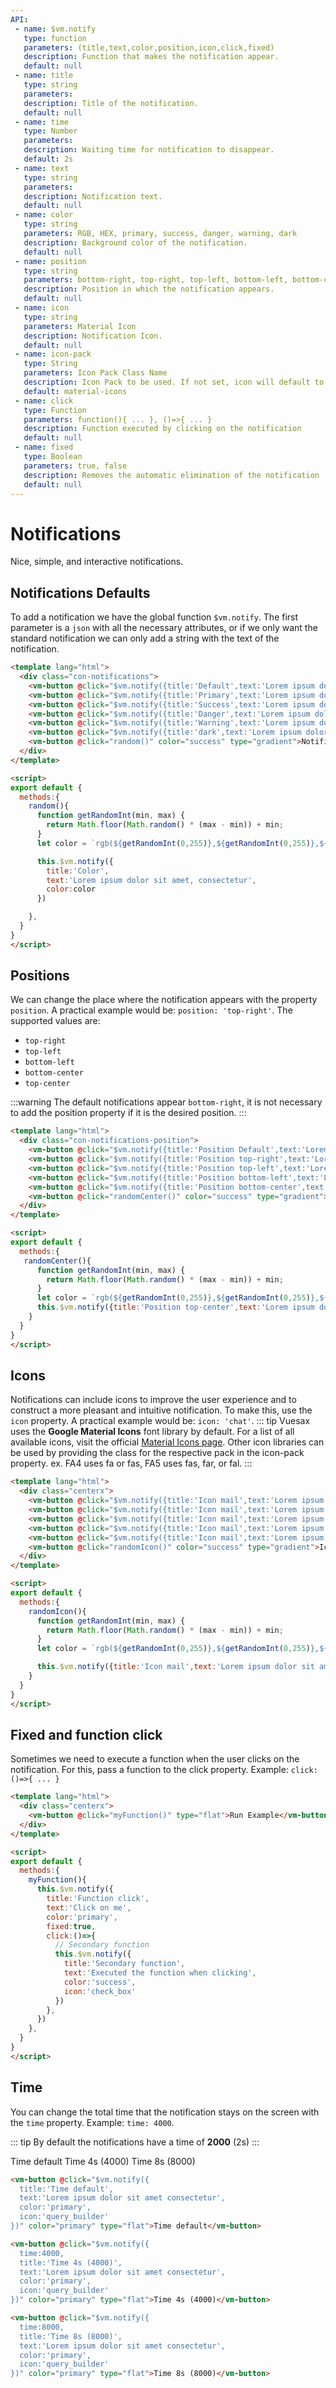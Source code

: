 ```yaml
---
API:
 - name: $vm.notify
   type: function
   parameters: (title,text,color,position,icon,click,fixed)
   description: Function that makes the notification appear.
   default: null
 - name: title
   type: string
   parameters:
   description: Title of the notification.
   default: null
 - name: time
   type: Number
   parameters:
   description: Waiting time for notification to disappear.
   default: 2s
 - name: text
   type: string
   parameters:
   description: Notification text.
   default: null
 - name: color
   type: string
   parameters: RGB, HEX, primary, success, danger, warning, dark
   description: Background color of the notification.
   default: null
 - name: position
   type: string
   parameters: bottom-right, top-right, top-left, bottom-left, bottom-center, top-center
   description: Position in which the notification appears.
   default: null
 - name: icon
   type: string
   parameters: Material Icon
   description: Notification Icon.
   default: null
 - name: icon-pack
   type: String
   parameters: Icon Pack Class Name
   description: Icon Pack to be used. If not set, icon will default to Material Icons. ex. FA4 uses fa or fas, FA5 uses fas, far, or fal.
   default: material-icons
 - name: click
   type: Function
   parameters: function(){ ... }, ()=>{ ... }
   description: Function executed by clicking on the notification
   default: null
 - name: fixed
   type: Boolean
   parameters: true, false
   description: Removes the automatic elimination of the notification
   default: null
---
```


# Notifications

<box header>

  Nice, simple, and interactive notifications.

</box>

<!-- defaults notifications -->
<box>

## Notifications Defaults

To add a notification we have the global function `$vm.notify`. The first parameter is a `json` with all the necessary attributes, or if we only want the standard notification we can only add a string with the text of the notification.

<vuecode md>
<div slot="demo">

  <Demos-Notifications-Defaults/>

</div>
<div slot="code">

```html
<template lang="html">
  <div class="con-notifications">
    <vm-button @click="$vm.notify({title:'Default',text:'Lorem ipsum dolor sit amet, consectetur'})" color="primary" type="border">Notification white</vm-button>
    <vm-button @click="$vm.notify({title:'Primary',text:'Lorem ipsum dolor sit amet, consectetur',color:'primary'})" color="primary" type="flat">Notification Primary</vm-button>
    <vm-button @click="$vm.notify({title:'Success',text:'Lorem ipsum dolor sit amet, consectetur',color:'success'})" color="success" type="flat">Notification Success</vm-button>
    <vm-button @click="$vm.notify({title:'Danger',text:'Lorem ipsum dolor sit amet, consectetur',color:'danger'})" color="danger" type="flat">Notification Danger</vm-button>
    <vm-button @click="$vm.notify({title:'Warning',text:'Lorem ipsum dolor sit amet, consectetur',color:'warning'})" color="warning" type="flat">Notification Warning</vm-button>
    <vm-button @click="$vm.notify({title:'dark',text:'Lorem ipsum dolor sit amet, consectetur',color:'dark'})" color="dark" type="flat">Notification Dark</vm-button>
    <vm-button @click="random()" color="success" type="gradient">Notification Random Color</vm-button>
  </div>
</template>

<script>
export default {
  methods:{
    random(){
      function getRandomInt(min, max) {
        return Math.floor(Math.random() * (max - min)) + min;
      }
      let color = `rgb(${getRandomInt(0,255)},${getRandomInt(0,255)},${getRandomInt(0,255)})`

      this.$vm.notify({
        title:'Color',
        text:'Lorem ipsum dolor sit amet, consectetur',
        color:color
      })

    },
  }
}
</script>
```

</div>
</vuecode>

</box>

<box>

## Positions

We can change the place where the notification appears with the property `position`. A practical example would be: `position: 'top-right'`. The supported values are:

 - `top-right`
 - `top-left`
 - `bottom-left`
 - `bottom-center`
 - `top-center`

 :::warning
  The default notifications appear `bottom-right`, it is not necessary to add the position property if it is the desired position.
 :::

<vuecode md>
<div slot="demo">

  <Demos-Notifications-Position/>

</div>
<div slot="code">

```html
<template lang="html">
  <div class="con-notifications-position">
    <vm-button @click="$vm.notify({title:'Position Default',text:'Lorem ipsum dolor sit amet, consectetur',color:'primary'})" color="primary" type="flat">Position Default</vm-button>
    <vm-button @click="$vm.notify({title:'Position top-right',text:'Lorem ipsum dolor sit amet, consectetur',color:'success',position:'top-right'})" color="success" type="flat">Position Top Right</vm-button>
    <vm-button @click="$vm.notify({title:'Position top-left',text:'Lorem ipsum dolor sit amet, consectetur',color:'danger',position:'top-left'})" color="danger" type="flat">Position Top Left</vm-button>
    <vm-button @click="$vm.notify({title:'Position bottom-left',text:'Lorem ipsum dolor sit amet, consectetur',color:'warning',position:'bottom-left'})" color="warning" type="flat">Position Bottom Left</vm-button>
    <vm-button @click="$vm.notify({title:'Position bottom-center',text:'Lorem ipsum dolor sit amet, consectetur',color:'dark',position:'bottom-center'})" color="dark" type="flat"> Position Bottom Center</vm-button>
    <vm-button @click="randomCenter()" color="success" type="gradient">Position Top Center Random Color</vm-button>
  </div>
</template>

<script>
export default {
  methods:{
   randomCenter(){
      function getRandomInt(min, max) {
        return Math.floor(Math.random() * (max - min)) + min;
      }
      let color = `rgb(${getRandomInt(0,255)},${getRandomInt(0,255)},${getRandomInt(0,255)})`
      this.$vm.notify({title:'Position top-center',text:'Lorem ipsum dolor sit amet, consectetur',color:color,position:'top-center'})
    }
  }
}
</script>
```

</div>
</vuecode>

</box>

<box>

## Icons

Notifications can include icons to improve the user experience and to construct a more pleasant and intuitive notification. To make this, use the `icon` property. A practical example would be: `icon: 'chat'`.
::: tip
Vuesax uses the **Google Material Icons** font library by default. For a list of all available icons, visit the official [Material Icons page](https://material.io/icons/). Other icon libraries can be used by providing the class for the respective pack in the icon-pack property. ex. FA4 uses fa or fas, FA5 uses fas, far, or fal.
:::
<vuecode md>
<div slot="demo">

  <Demos-Notifications-Icons/>

</div>
<div slot="code">

```html
<template lang="html">
  <div class="centerx">
    <vm-button @click="$vm.notify({title:'Icon mail',text:'Lorem ipsum dolor sit amet, consectetur',color:'primary',icon:'mail'})" color="primary" type="flat">Icon Mail</vm-button>
    <vm-button @click="$vm.notify({title:'Icon mail',text:'Lorem ipsum dolor sit amet, consectetur',color:'success',icon:'check_box'})" color="success" type="flat">Icon check_box</vm-button>
    <vm-button @click="$vm.notify({title:'Icon mail',text:'Lorem ipsum dolor sit amet, consectetur',color:'danger',icon:'favorite'})" color="danger" type="flat">Icon favorite</vm-button>
    <vm-button @click="$vm.notify({title:'Icon mail',text:'Lorem ipsum dolor sit amet, consectetur',color:'warning',icon:'error'})" color="warning" type="flat">Icon error</vm-button>
    <vm-button @click="$vm.notify({title:'Icon mail',text:'Lorem ipsum dolor sit amet, consectetur',color:'dark',icon:'chat'})" color="dark" type="flat">Icon chat</vm-button>
    <vm-button @click="randomIcon()" color="success" type="gradient">Icon Random Color</vm-button>
  </div>
</template>

<script>
export default {
  methods:{
    randomIcon(){
      function getRandomInt(min, max) {
        return Math.floor(Math.random() * (max - min)) + min;
      }
      let color = `rgb(${getRandomInt(0,255)},${getRandomInt(0,255)},${getRandomInt(0,255)})`

      this.$vm.notify({title:'Icon mail',text:'Lorem ipsum dolor sit amet, consectetur',color:color,icon:'verified_user'})
    }
  }
}
</script>
```

</div>
</vuecode>

</box>



</vuecode>

</box>

<box>

## Fixed and function click

Sometimes we need to execute a function when the user clicks on the notification. For this, pass a function to the click property. Example: `click:()=>{ ... }`

<vuecode md>
<div slot="demo">

  <Demos-Notifications-Click/>

</div>
<div slot="code">

```html
<template lang="html">
  <div class="centerx">
    <vm-button @click="myFunction()" type="flat">Run Example</vm-button>
  </div>
</template>

<script>
export default {
  methods:{
    myFunction(){
      this.$vm.notify({
        title:'Function click',
        text:'Click on me',
        color:'primary',
        fixed:true,
        click:()=>{
          // Secondary function
          this.$vm.notify({
            title:'Secondary function',
            text:'Executed the function when clicking',
            color:'success',
            icon:'check_box'
          })
        },
      })
    },
  }
}
</script>
```

</div>
</vuecode>

</box>


<box>

## Time

You can change the total time that the notification stays on the screen with the `time` property. Example: `time: 4000`.

::: tip
By default the notifications have a time of **2000** (2s)
:::

<vuecode md center>
<div slot="demo">
  <vm-button @click="$vm.notify({title:'Time default',text:'Lorem ipsum dolor sit amet, consectetur',color:'primary',icon:'query_builder'})" color="primary" type="flat">Time default</vm-button>
  <vm-button @click="$vm.notify({time:4000,title:'Time 4s (4000)',text:'Lorem ipsum dolor sit amet, consectetur',color:'primary',icon:'query_builder'})" color="primary" type="flat">Time 4s (4000)</vm-button>
  <vm-button @click="$vm.notify({time:8000,title:'Time 8s (8000)',text:'Lorem ipsum dolor sit amet, consectetur',color:'primary',icon:'query_builder'})" color="primary" type="flat">Time 8s (8000)</vm-button>
</div>
<div slot="code">

```html
<vm-button @click="$vm.notify({
  title:'Time default',
  text:'Lorem ipsum dolor sit amet consectetur',
  color:'primary',
  icon:'query_builder'
})" color="primary" type="flat">Time default</vm-button>

<vm-button @click="$vm.notify({
  time:4000,
  title:'Time 4s (4000)',
  text:'Lorem ipsum dolor sit amet consectetur',
  color:'primary',
  icon:'query_builder'
})" color="primary" type="flat">Time 4s (4000)</vm-button>

<vm-button @click="$vm.notify({
  time:8000,
  title:'Time 8s (8000)',
  text:'Lorem ipsum dolor sit amet consectetur',
  color:'primary',
  icon:'query_builder'
})" color="primary" type="flat">Time 8s (8000)</vm-button>
```

</div>
</vuecode>

</box>
